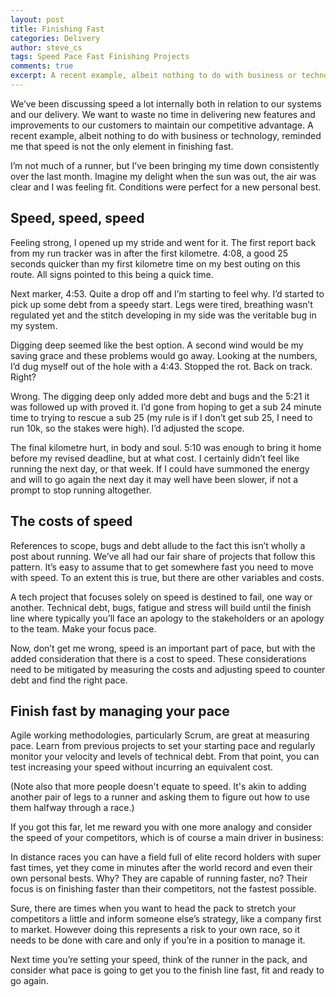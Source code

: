```yaml
---
layout: post
title: Finishing Fast
categories: Delivery
author: steve_cs
tags: Speed Pace Fast Finishing Projects 
comments: true
excerpt: A recent example, albeit nothing to do with business or technology, to reminded me that speed is not the only element in finishing fast. 
---
```

We’ve been discussing speed a lot internally both in relation to our systems and our delivery. We want to waste no time in delivering new features and improvements to our customers to maintain our competitive advantage. A recent example, albeit nothing to do with business or technology, reminded me that speed is not the only element in finishing fast.

I’m not much of a runner, but I’ve been bringing my time down consistently over the last month. Imagine my delight when the sun was out, the air was clear and I was feeling fit. Conditions were perfect for a new personal best.

## Speed, speed, speed

Feeling strong, I opened up my stride and went for it. The first report back from my run tracker was in after the first kilometre. 4:08, a good 25 seconds quicker than my first kilometre time on my best outing on this route. All signs pointed to this being a quick time.

Next marker, 4:53. Quite a drop off and I’m starting to feel why. I’d started to pick up some debt from a speedy start. Legs were tired, breathing wasn’t regulated yet and the stitch developing in my side was the veritable bug in my system. 

Digging deep seemed like the best option. A second wind would be my saving grace and these problems would go away. Looking at the numbers, I’d dug myself out of the hole with a 4:43. Stopped the rot. Back on track. Right?

Wrong. The digging deep only added more debt and bugs and the 5:21 it was followed up with proved it. I’d gone from hoping to get a sub 24 minute time to trying to rescue a sub 25 (my rule is if I don’t get sub 25, I need to run 10k, so the stakes were high). I’d adjusted the scope.

The final kilometre hurt, in body and soul. 5:10 was enough to bring it home before my revised deadline, but at what cost. I certainly didn’t feel like running the next day, or that week. If I could have summoned the energy and will to go again the next day it may well have been slower, if not a prompt to stop running altogether.

## The costs of speed

References to scope, bugs and debt allude to the fact this isn’t wholly a post about running. We’ve all had our fair share of projects that follow this pattern. It’s easy to assume that to get somewhere fast you need to move with speed. To an extent this is true, but there are other variables and costs.

A tech project that focuses solely on speed is destined to fail, one way or another. Technical debt, bugs, fatigue and stress will build until the finish line where typically you’ll face an apology to the stakeholders or an apology to the team. Make your focus pace.

Now, don’t get me wrong, speed is an important part of pace, but with the added consideration that there is a cost to speed. These considerations need to be mitigated by measuring the costs and adjusting speed to counter debt and find the right pace. 

## Finish fast by managing your pace

Agile working methodologies, particularly Scrum, are great at measuring pace. Learn from previous projects to set your starting pace and regularly monitor your velocity and levels of technical debt. From that point, you can test increasing your speed without incurring an equivalent cost. 

(Note also that more people doesn't equate to speed. It's akin to adding another pair of legs to a runner and asking them to figure out how to use them halfway through a race.)

If you got this far, let me reward you with one more analogy and consider the speed of your competitors, which is of course a main driver in business:

In distance races you can have a field full of elite record holders with super fast times, yet they come in minutes after the world record and even their own personal bests. Why? They are capable of running faster, no? Their focus is on finishing faster than their competitors, not the fastest possible. 

Sure, there are times when you want to head the pack to stretch your competitors a little and inform someone else’s strategy, like a company first to market. However doing this represents a risk to your own race, so it needs to be done with care and only if you’re in a position to manage it. 

Next time you’re setting your speed, think of the runner in the pack, and consider what pace is going to get you to the finish line fast, fit and ready to go again.
